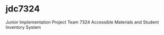 # jdc7324
Junior Implementation Project
Team 7324
Accessible Materials and Student Inventory System
